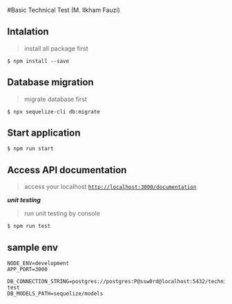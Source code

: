 #Basic Technical Test (M. Ilkham Fauzi)

## Intalation
> install all package first
```shell
$ npm install --save
```
## Database migration
> migrate database first
```shell
$ npx sequelize-cli db:migrate
```

## Start application
```shell
$ npm run start
```

## Access API documentation
> access your localhost <a href="http://localhost:3000/documentation" target="_blank">`http://localhost:3000/documentation`</a>

***unit testing***
> run unit testing by console
```shell
$ npm run test
```

## sample env
```shell
NODE_ENV=development
APP_PORT=3000

DB_CONNECTION_STRING=postgres://postgres:P@ssw0rd@localhost:5432/technical-test
DB_MODELS_PATH=sequelize/models
```




